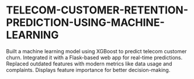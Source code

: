 # TELECOM-CUSTOMER-RETENTION-PREDICTION-USING-MACHINE-LEARNING
Built a machine learning model using XGBoost to predict telecom customer churn. Integrated it with a Flask-based web app for real-time predictions. Replaced outdated features with modern metrics like data usage and complaints. Displays feature importance for better decision-making.
